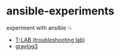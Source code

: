 # ansible-experiments
experiment with ansible :boom:

 - [T-LAB (troubleshooting lab)](T-LAB)
 - [graylog3](graylog3_server)

